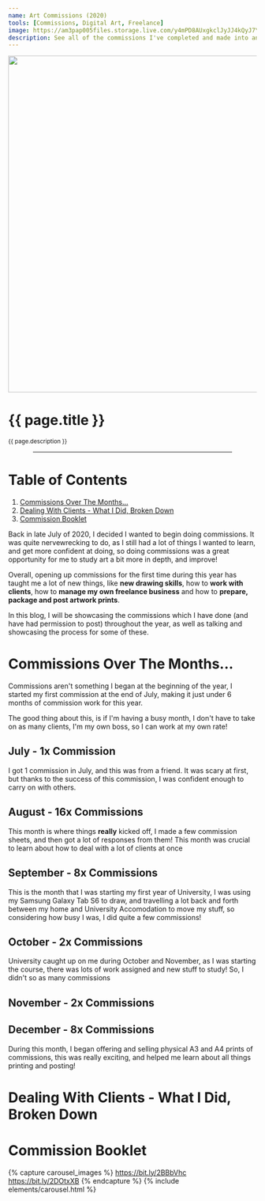 ```yaml
---
name: Art Commissions (2020)
tools: [Commissions, Digital Art, Freelance]
image: https://am3pap005files.storage.live.com/y4mPD8AUxgkclJyJJ4kQyJ7YMo6hnZTA2WM5UebH7rF_bcx8ZGbkVOJw-2keGz4fsHniL-C7mfKZ432r31eN66PJM5r7RZNyEaeFQ0iGgWfbfW-KLoK7R2348DaGPTOMi0_N0Qqhhi2d1WxbNXoYFylCjTZ7bGv3y4fL1Gz8QsgRkd0CFC47EKPDLp_e_aI9Ly0?width=1024&height=775&cropmode=none
description: See all of the commissions I've completed and made into an art booklet during 2020!
---
```


<div  class="hero-wrapper">
    <img class = "hero-image" src="https://am3pap005files.storage.live.com/y4mI2gJmHW9bKJF_GT7ZVQsaWsjRUfM5Wmn6Dn4taCzqjJaQ1QNU6brK8uxf28gsftegxNuoQHxh3UXcgTpuf32Ripk1u-ybutvBjxCpqwRFkIpJtS8pUHFGRz9HJDOK0IciWU6QtIrxXd9yLengrMVdOSIe_U0boYMZ2gd1z-G339LqBHGvNZor9IrD963GVx7?width=1024&height=681&cropmode=none" width="1024" height="681" />
</div>

<!-- Project title & desc -->
<h1 class="project-title">{{ page.title }}</h1>
<p class="project-description"><small>{{ page.description }}</small></p>
<div style="text-align: -webkit-center;">
    <div style="width: 80%;">
        <hr class="hr2">
    </div>
</div>

<!-- Table of Contents -->
# Table of Contents
1. [Commissions Over The Months...](#commissions)
2. [Dealing With Clients - What I Did, Broken Down](#clients)
3. [Commission Booklet](#booklet)


<!-- Content -->
Back in late July of 2020, I decided I wanted to begin doing commissions. It was quite nervewrecking to do, as I still had a lot of things I wanted to learn, and get more confident at doing, so doing commissions was a great opportunity for me to study art a bit more in depth, and improve!

Overall, opening up commissions for the first time during this year has taught me a lot of new things, like **new drawing skills**, how to **work with clients**, how to **manage my own freelance business** and how to **prepare, package and post artwork prints**.

In this blog, I will be showcasing the commissions which I have done (and have had permission to post) throughout the year, as well as talking and showcasing the process for some of these.

<a name="commissions"></a>
# Commissions Over The Months...
Commissions aren't something I began at the beginning of the year, I started my first commission at the end of July, making it just under 6 months of commission work for this year.

The good thing about this, is if I'm having a busy month, I don't have to take on as many clients, I'm my own boss, so I can work at my own rate!

<a name="july"></a>
## July - <span class="highlighted-text">1x Commission</span>
I got 1 commission in July, and this was from a friend. 
It was scary at first, but thanks to the success of this commission, I was confident enough to carry on with others.



<a name="august"></a>
## August - <span class="highlighted-text">16x Commissions</span>
This month is where things **really** kicked off, I made a few commission sheets, and then got a lot of responses from them! This month was crucial to learn about how to deal with a lot of clients at once

<a name="september"></a>
## September - <span class="highlighted-text">8x Commissions</span>
This is the month that I was starting my first year of University, I was using my Samsung Galaxy Tab S6 to draw, and travelling a lot back and forth between my home and University Accomodation to move my stuff, so considering how busy I was, I did quite a few commissions!

<a name="october"></a>
## October - <span class="highlighted-text">2x Commissions</span>
University caught up on me during October and November, as I was starting the course, there was lots of work assigned and new stuff to study! So, I didn't so as many commissions

<a name="november"></a>
## November - <span class="highlighted-text">2x Commissions</span>

<a name="december"></a>
## December - <span class="highlighted-text">8x Commissions</span>
During this month, I began offering and selling physical A3 and A4 prints of commissions, this was really exciting, and helped me learn about all things printing and posting!

<a name="clients"></a>
# Dealing With Clients - What I Did, Broken Down

<a name="booklet"></a>
# Commission Booklet
{% capture carousel_images %}
https://bit.ly/2BBbVhc
https://bit.ly/2DOtxXB
{% endcapture %}
{% include elements/carousel.html %}